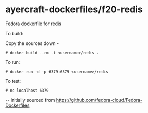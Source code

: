 ayercraft-dockerfiles/f20-redis
===============================

Fedora dockerfile for redis

To build:

Copy the sources down -

	# docker build --rm -t <username>/redis .

To run:

	# docker run -d -p 6379:6379 <username>/redis

To test:

	# nc localhost 6379

-- initially sourced from https://github.com/fedora-cloud/Fedora-Dockerfiles
